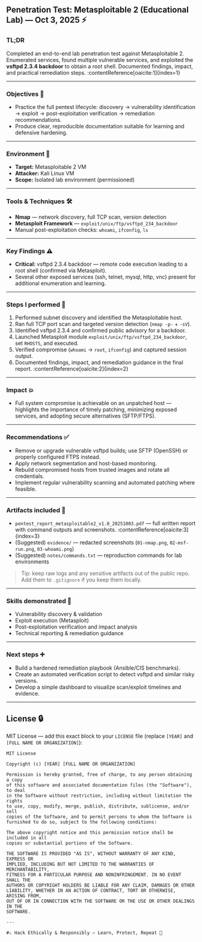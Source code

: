 ## Penetration Test: Metasploitable 2 (Educational Lab) — Oct 3, 2025 ⚡

### TL;DR
Completed an end-to-end lab penetration test against Metasploitable 2. Enumerated services, found multiple vulnerable services, and exploited the **vsftpd 2.3.4 backdoor** to obtain a root shell. Documented findings, impact, and practical remediation steps. :contentReference[oaicite:1]{index=1}

---

### Objectives 🎯
- Practice the full pentest lifecycle: discovery → vulnerability identification → exploit → post-exploitation verification → remediation recommendations.  
- Produce clear, reproducible documentation suitable for learning and defensive hardening.

---

### Environment 🧪
- **Target:** Metasploitable 2 VM 
- **Attacker:** Kali Linux VM  
- **Scope:** Isolated lab environment (permissioned)

---

### Tools & Techniques 🛠️
- **Nmap** — network discovery, full TCP scan, version detection  
- **Metasploit Framework** — `exploit/unix/ftp/vsftpd_234_backdoor`  
- Manual post-exploitation checks: `whoami`, `ifconfig`, `ls`

---

### Key Findings ⚠️
- **Critical:** vsftpd 2.3.4 backdoor — remote code execution leading to a root shell (confirmed via Metasploit).  
- Several other exposed services (ssh, telnet, mysql, http, vnc) present for additional enumeration and learning.

---

### Steps I performed 🧭
1. Performed subnet discovery and identified the Metasploitable host.  
2. Ran full TCP port scan and targeted version detection (`nmap -p-` + `-sV`).  
3. Identified vsftpd 2.3.4 and confirmed public advisory for a backdoor.  
4. Launched Metasploit module `exploit/unix/ftp/vsftpd_234_backdoor`, set `RHOSTS`, and executed.  
5. Verified compromise (`whoami` → `root`, `ifconfig`) and captured session output.  
6. Documented findings, impact, and remediation guidance in the final report. :contentReference[oaicite:2]{index=2}

---

### Impact 💥
- Full system compromise is achievable on an unpatched host — highlights the importance of timely patching, minimizing exposed services, and adopting secure alternatives (SFTP/FTPS).

---

### Recommendations ✅
- Remove or upgrade vulnerable vsftpd builds; use SFTP (OpenSSH) or properly configured FTPS instead.  
- Apply network segmentation and host-based monitoring.  
- Rebuild compromised hosts from trusted images and rotate all credentials.  
- Implement regular vulnerability scanning and automated patching where feasible.

---

### Artifacts included 📁
- `pentest_report_metasploitable2_v1.0_20251003.pdf` — full written report with command outputs and screenshots. :contentReference[oaicite:3]{index=3}  
- (Suggested) `evidence/` — redacted screenshots (`01-nmap.png`, `02-msf-run.png`, `03-whoami.png`)  
- (Suggested) `notes/commands.txt` — reproduction commands for lab environments

> Tip: keep raw logs and any sensitive artifacts out of the public repo. Add them to `.gitignore` if you keep them locally.

---

### Skills demonstrated 🧠
- Vulnerability discovery & validation  
- Exploit execution (Metasploit)  
- Post-exploitation verification and impact analysis  
- Technical reporting & remediation guidance

---

### Next steps ➕
- Build a hardened remediation playbook (Ansible/CIS benchmarks).  
- Create an automated verification script to detect vsftpd and similar risky versions.  
- Develop a simple dashboard to visualize scan/exploit timelines and evidence.

---

## License 🔒

MIT License — add this exact block to your `LICENSE` file (replace `[YEAR]` and `[FULL NAME OR ORGANIZATION]`):

```text
MIT License

Copyright (c) [YEAR] [FULL NAME OR ORGANIZATION]

Permission is hereby granted, free of charge, to any person obtaining a copy
of this software and associated documentation files (the "Software"), to deal
in the Software without restriction, including without limitation the rights
to use, copy, modify, merge, publish, distribute, sublicense, and/or sell
copies of the Software, and to permit persons to whom the Software is
furnished to do so, subject to the following conditions:

The above copyright notice and this permission notice shall be included in all
copies or substantial portions of the Software.

THE SOFTWARE IS PROVIDED "AS IS", WITHOUT WARRANTY OF ANY KIND, EXPRESS OR
IMPLIED, INCLUDING BUT NOT LIMITED TO THE WARRANTIES OF MERCHANTABILITY,
FITNESS FOR A PARTICULAR PURPOSE AND NONINFRINGEMENT. IN NO EVENT SHALL THE
AUTHORS OR COPYRIGHT HOLDERS BE LIABLE FOR ANY CLAIM, DAMAGES OR OTHER
LIABILITY, WHETHER IN AN ACTION OF CONTRACT, TORT OR OTHERWISE, ARISING FROM,
OUT OF OR IN CONNECTION WITH THE SOFTWARE OR THE USE OR OTHER DEALINGS IN THE
SOFTWARE.

---

#⚔️ Hack Ethically & Responsibly — Learn, Protect, Repeat 🔁
